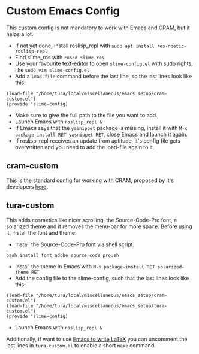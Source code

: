 # Custom Emacs Config

This custom config is not mandatory to work with Emacs and CRAM, but it helps a lot.

* If not yet done, install roslisp_repl with `sudo apt install ros-noetic-roslisp-repl`
* Find slime_ros with `roscd slime_ros`
* Use your favourite text-editor to open `slime-config.el` with sudo rights, like `sudo vim slime-config.el`
* Add a `load-file` command before the last line, so the last lines look like this:
```
(load-file "/home/tura/local/miscellaneous/emacs_setup/cram-custom.el")
(provide 'slime-config)
```
* Make sure to give the full path to the file you want to add.
* Launch Emacs with `roslisp_repl &`
* If Emacs says that the `yasnippet` package is missing, install it with `M-x package-install RET yasnippet RET`, close Emacs and launch it again.
* If roslisp_repl receives an update from aptitude, it's config file gets overwritten and you need to add the load-file again to it.

## cram-custom

This is the standard config for working with CRAM, proposed by it's developers [here](http://cram-system.org/doc/emacs-config).

## tura-custom

This adds cosmetics like nicer scrolling, the Source-Code-Pro font, a solarized theme and it removes the menu-bar for more space. Before using it, install the font and theme.

* Install the Source-Code-Pro font via shell script:
```
bash install_font_adobe_source_code_pro.sh
```
* Install the theme in Emacs with `M-x package-install RET solarized-theme RET`
* Add the config file to the slime-config, such that the last lines look like this:
```
(load-file "/home/tura/local/miscellaneous/emacs_setup/cram-custom.el")
(load-file "/home/tura/local/miscellaneous/emacs_setup/tura-custom.el")
(provide 'slime-config)
```
* Launch Emacs with `roslisp_repl &`

Additionally, if want to use [Emacs to write LaTeX](http://agent18.github.io/setting-up-latex.html) you can uncomment the last lines in `tura-custom.el` to enable a short `make` command.

